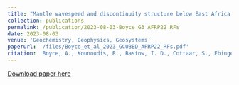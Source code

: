 ```yaml
---
title: "Mantle wavespeed and discontinuity structure below East Africa: Implications for Cenozoic hotspot tectonism and the development of the Turkana Depression"
collection: publications
permalink: /publication/2023-08-03-Boyce_G3_AFRP22_RFs
date: 2023-08-03
venue: 'Geochemistry, Geophysics, Geosystems'
paperurl: '/files/Boyce_et_al_2023_GCUBED_AFRP22_RFs.pdf'
citation: 'Boyce, A., Kounoudis, R., Bastow, I. D., Cottaar, S., Ebinger, C. J., & Ogden, C. S. (2023). Mantle wavespeed and discontinuity structure below East Africa: Implications for Cenozoic hotspot tectonism and the development of the Turkana Depression. Geochemistry, Geophysics, Geosystems, 24, e2022GC010775. https://doi.org/10.1029/2022GC010775'
---
```


<a href='/files/Boyce_et_al_2023_GCUBED_AFRP22_RFs.pdf'>Download paper here</a>

